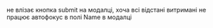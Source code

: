 не влізає кнопка submit на модалці, хоча всі відстані витримані
не працює автофокус в полі Name в модалці
